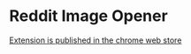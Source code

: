 # Reddit Image Opener
[Extension is published in the chrome web store](https://chrome.google.com/webstore/detail/reddit-image-opener/iffnacikcgjlndahdgnckeekdefoafbn)